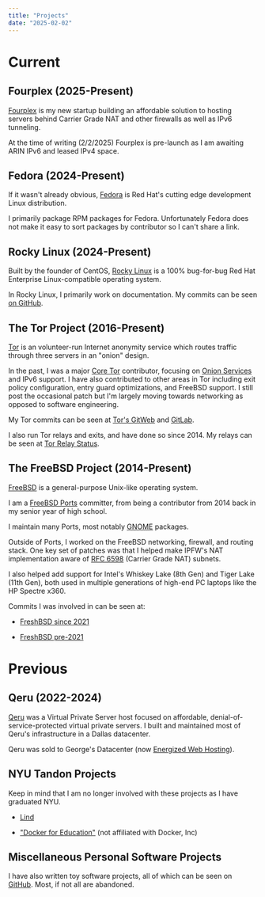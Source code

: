 ```yaml
---
title: "Projects"
date: "2025-02-02"
---
```


# Current

## Fourplex (2025-Present)

[Fourplex](https://www.fourplex.net) is my new startup building an affordable
solution to hosting servers behind Carrier Grade NAT and other firewalls as
well as IPv6 tunneling.

At the time of writing (2/2/2025) Fourplex is pre-launch as I am awaiting ARIN
IPv6 and leased IPv4 space.

## Fedora (2024-Present)

If it wasn't already obvious, [Fedora](https://fedoraproject.org/) is Red Hat's
cutting edge development Linux distribution.

I primarily package RPM packages for Fedora. Unfortunately Fedora does not make
it easy to sort packages by contributor so I can't share a link.

## Rocky Linux (2024-Present)

Built by the founder of CentOS, [Rocky Linux](https://rockylinux.org/) is a
100% bug-for-bug Red Hat Enterprise Linux-compatible operating system.

In Rocky Linux, I primarily work on documentation. My commits can be seen
[on GitHub](https://github.com/rocky-linux/documentation/commits?author=neelchauhan).

## The Tor Project (2016-Present)

[Tor](https://www.torproject.org/index.html.en) is an volunteer-run Internet
anonymity service which routes traffic through three servers in an "onion"
design.

In the past, I was a major
[Core Tor](https://trac.torproject.org/projects/tor/wiki/doc/community/glossary#TorTornetworkCoreTor)
contributor, focusing on
[Onion Services](https://www.torproject.org/docs/onion-services.html.en) and
IPv6 support. I have also contributed to other areas in Tor including exit
policy configuration, entry guard optimizations, and FreeBSD support. I still
post the occasional patch but I'm largely moving towards networking as opposed
to software engineering.

My Tor commits can be seen at
[Tor's GitWeb](https://gitweb.torproject.org/tor.git/log/?qt=author&q=Neel+Chauhan) and
[GitLab](https://gitlab.torproject.org/tpo/core/arti/-/commits/main?author=Neel%20Chauhan).

I also run Tor relays and exits, and have done so since 2014. My relays can be
seen at
[Tor Relay Status](https://metrics.torproject.org/rs.html#search/NeelTor%20contact:neelc).

## The FreeBSD Project (2014-Present)

[FreeBSD](https://www.freebsd.org/) is a general-purpose Unix-like operating
system.

I am a [FreeBSD Ports](https://www.freebsd.org/ports) committer, from being a
contributor from 2014 back in my senior year of high school.

I maintain many Ports, most notably [GNOME](https://www.gnome.org/) packages.

Outside of Ports, I worked on the FreeBSD networking, firewall, and routing
stack. One key set of patches was that I helped make IPFW's NAT implementation
aware of [RFC 6598](https://tools.ietf.org/html/rfc6598) (Carrier Grade NAT)
subnets.

I also helped add support for Intel's Whiskey Lake (8th Gen) and Tiger Lake
(11th Gen), both used in multiple generations of high-end PC laptops like the
HP Spectre x360.

Commits I was involved in can be seen at:

 * [FreshBSD since 2021](https://freshbsd.org/search?project[]=freebsd&q=nc&sort=commit_date)

 * [FreshBSD pre-2021](https://freshbsd.org/search?q=Neel+Chauhan&project%5B%5D=freebsd&sort=commit_date)

# Previous

## Qeru (2022-2024)

[Qeru](https://qeru.net/) was a Virtual Private Server host focused on
affordable, denial-of-service-protected virtual private servers. I built and
maintained most of Qeru's infrastructure in a Dallas datacenter.

Qeru was sold to George's Datacenter (now [Energized Web Hosting](https://www.energizedit.com/)).

## NYU Tandon Projects

Keep in mind that I am no longer involved with these projects as I have
graduated NYU.

 * [Lind](https://github.com/Lind-Project/lind_project)

 * ["Docker for Education"](https://github.com/gcallah/docker-for-ed/commits?author=neelchauhan) (not affiliated with Docker, Inc)

## Miscellaneous Personal Software Projects

I have also written toy software projects, all of which can be seen on
[GitHub](https://github.com/neelchauhan/). Most, if not all are abandoned.
